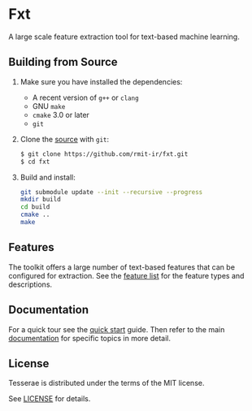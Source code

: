 # Fxt
A large scale feature extraction tool for text-based machine learning.

## Building from Source
1. Make sure you have installed the dependencies:

    * A recent version of `g++` or `clang`
    * GNU `make`
    * `cmake` 3.0 or later
    * `git`

2. Clone the [source] with `git`:

    ```sh
    $ git clone https://github.com/rmit-ir/fxt.git
    $ cd fxt
    ```

[source]: https://github.com/rmit-ir/fxt

3. Build and install:

    ```sh
    git submodule update --init --recursive --progress
    mkdir build
    cd build
    cmake ..
    make
    ```

## Features
The toolkit offers a large number of text-based features that can be configured
for extraction. See the [feature list](doc/features.md) for the feature types
and descriptions.

## Documentation
For a quick tour see the [quick start](doc/quick-start.md) guide. Then refer to
the main [documentation](doc/index.md) for specific topics in more detail.

## License
[license]: #license

Tesserae is distributed under the terms of the MIT license.

See [LICENSE](LICENSE) for details.
